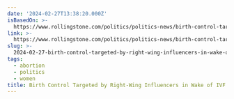 ```yaml
---
date: '2024-02-27T13:38:20.000Z'
isBasedOn: >-
  https://www.rollingstone.com/politics/politics-news/birth-control-targeted-right-wing-influencers-1234974833/
link: >-
  https://www.rollingstone.com/politics/politics-news/birth-control-targeted-right-wing-influencers-1234974833/
slug: >-
  2024-02-27-birth-control-targeted-by-right-wing-influencers-in-wake-of-ivf-ruling
tags:
  - abortion
  - politics
  - women
title: Birth Control Targeted by Right-Wing Influencers in Wake of IVF Ruling
---
```


